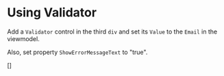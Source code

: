 Using Validator
===============
Add a `Validator` control in the third `div` and set its `Value` to the `Email` in the viewmodel.

Also, set property `ShowErrorMessageText` to "true".

[<DothtmlExercise Initial="../samples/CustomerDetailView_Stage7.dothtml"
         Final="../samples/CustomerDetailView_Stage8.dothtml"
         DisplayName="CustomerDetailView.dothtml"
          ValidatorId="Lesson4Step7Validator" />]
